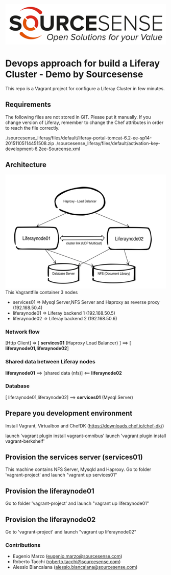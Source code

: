 ![Alt text](sourcesenselogo.png "Sourcesense")

# Devops approach for build a Liferay Cluster - Demo by Sourcesense #

This repo is a Vagrant project for configure a Liferay Cluster in few minutes.

## Requirements ##

The following files are not stored in GIT. Please put it manually. If you change version of Liferay, remember to change the Chef attributes in order to reach the file correctly.

./sourcesense_liferay/files/default/liferay-portal-tomcat-6.2-ee-sp14-20151105114451508.zip
./sourcesense_liferay/files/default/activation-key-development-6.2ee-Sourcense.xml

## Architecture ##

![Alt text](arch.jpg "Architecture")
This  Vagrantfile container 3 nodes

- services01 => Mysql Server,NFS Server and Haproxy as reverse proxy (192.168.50.4)
- liferaynode01 => Liferay backend 1 (192.168.50.5)
- liferaynode02 => Liferay backend 2 (192.168.50.6)

### Network flow ###
[Http Client] => [ __services01__ (Haproxy Load Balancer) ]  ==>  [ __liferaynode01,liferaynode02__]

### Shared data between Liferay nodes ###
__liferaynode01__ ==> [shared data (nfs)] <== __liferaynode02__

### Database ###

[ liferaynode01,liferaynode02] ==> __services01__ (Mysql Server)

## Prepare you development environment ##
Install Vagrant, Virtualbox and ChefDK (https://downloads.chef.io/chef-dk/)

launch 'vagrant plugin install vagrant-omnibus'
launch 'vagrant plugin install vagrant-berkshelf'

## Provision the services server (services01) ##
This machine contains NFS Server, Mysqld and Haproxy.
Go to folder 'vagrant-project' and launch "vagrant up services01"

## Provision the liferaynode01 ##
Go to folder 'vagrant-project' and launch "vagrant up liferaynode01"

## Provision the liferaynode02 ##
Go to 'vagrant-project' and launch "vagrant up liferaynode02"

### Contributions ###
+ Eugenio Marzo (eugenio.marzo@sourcesense.com)
+ Roberto Tacchi (roberto.tacchi@sourcesense.com)
+ Alessio Biancalana (alessio.biancalana@sourcesense.com)

